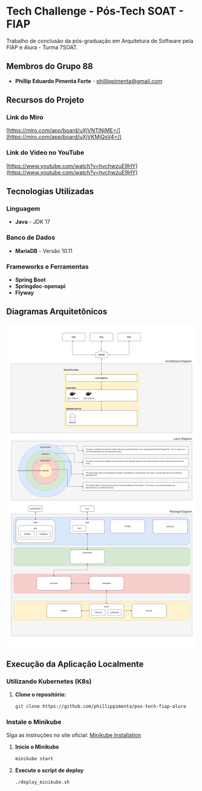 # Tech Challenge - Pós-Tech SOAT - FIAP

Trabalho de conclusão da pós-graduação em Arquitetura de Software pela FIAP e Alura - Turma 7SOAT.

## Membros do Grupo 88
- **Phillip Eduardo Pimenta Forte** - phillippimenta@gmail.com

## Recursos do Projeto

### Link do Miro
[https://miro.com/app/board/uXjVNTlNjME=/](https://miro.com/app/board/uXjVKMjQsV4=/)

### Link do Vídeo no YouTube
[https://www.youtube.com/watch?v=hvchwzuE9HY](https://www.youtube.com/watch?v=hvchwzuE9HY)

## Tecnologias Utilizadas

### Linguagem
- **Java** - JDK 17

### Banco de Dados
- **MariaDB** - Versão 10.11

### Frameworks e Ferramentas
- **Spring Boot**
- **Springdoc-openapi**
- **Flyway**

## Diagramas Arquitetônicos
![Diagramas Arquitetônicos](https://github.com/phillippimenta/pos-tech-fiap-alura/blob/main/documentacao/imagens/group-88-fiap-7soat-techchallenge-diagrams.png)

## Execução da Aplicação Localmente

### Utilizando Kubernetes (K8s)
1. **Clone o repositório:**
   ```bash
   git clone https://github.com/phillippimenta/pos-tech-fiap-alura
   
### Instale o Minikube
Siga as instruções no site oficial: [Minikube Installation](https://minikube.sigs.k8s.io/docs/start/)

1. **Inicie o Minikube**
   ```bash
   minikube start

2. **Execute o script de deploy**
   ```bash
   ./deploy_minikube.sh

